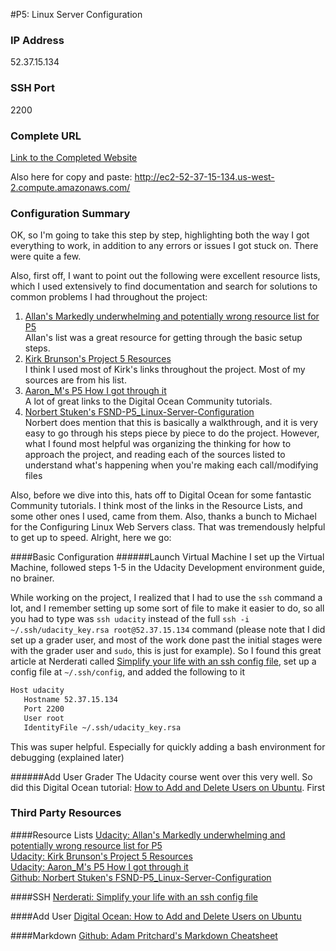 #P5: Linux Server Configuration

### IP Address
52.37.15.134

### SSH Port
2200

### Complete URL
[Link to the Completed Website](http://ec2-52-37-15-134.us-west-2.compute.amazonaws.com/)

Also here for copy and paste:
http://ec2-52-37-15-134.us-west-2.compute.amazonaws.com/

### Configuration Summary
OK, so I'm going to take this step by step, highlighting both the way I got everything to work, in addition to any errors or issues I got stuck on. There were quite a few.

Also, first off, I want to point out the following were excellent resource lists, which I used extensively to find documentation and search for solutions to common problems I had throughout the project:

1. [Allan's Markedly underwhelming and potentially wrong resource list for P5](https://discussions.udacity.com/t/markedly-underwhelming-and-potentially-wrong-resource-list-for-p5/8587)  
Allan's list was a great resource for getting through the basic setup steps.  
2. [Kirk Brunson's Project 5 Resources](https://discussions.udacity.com/t/project-5-resources/28343)  
I think I used most of Kirk's links throughout the project. Most of my sources are from his list.  
3. [Aaron_M's P5 How I got through it](https://discussions.udacity.com/t/p5-how-i-got-through-it/15342)  
A lot of great links to the Digital Ocean Community tutorials.  
4. [Norbert Stuken's FSND-P5_Linux-Server-Configuration](https://github.com/stueken/FSND-P5_Linux-Server-Configuration)  
Norbert does mention that this is basically a walkthrough, and it is very easy to go through his steps piece by piece to do the project. However, what I found most helpful was organizing the thinking for how to approach the project, and reading each of the sources listed to understand what's happening when you're making each call/modifying files

Also, before we dive into this, hats off to Digital Ocean for some fantastic Community tutorials. I think most of the links in the Resource Lists, and some other ones I used, came from them. Also, thanks a bunch to Michael for the Configuring Linux Web Servers class. That was tremendously helpful to get up to speed. Alright, here we go:

####Basic Configuration
######Launch Virtual Machine
I set up the Virtual Machine, followed steps 1-5 in the Udacity Development environment guide, no brainer.

While working on the project, I realized that I had to use the `ssh` command a lot, and I remember setting up some sort of file to make it easier to do, so all you had to type was `ssh udacity` instead of the full `ssh -i ~/.ssh/udacity_key.rsa root@52.37.15.134` command (please note that I did set up a grader user, and most of the work done past the initial stages were with the grader user and `sudo`, this is just for example). So I found this great article at Nerderati called [Simplify your life with an ssh config file](http://nerderati.com/2011/03/17/simplify-your-life-with-an-ssh-config-file/), set up a config file at `~/.ssh/config`, and added the following to it 
```bash
Host udacity  
   Hostname 52.37.15.134  
   Port 2200  
   User root  
   IdentityFile ~/.ssh/udacity_key.rsa
```  
This was super helpful. Especially for quickly adding a bash environment for debugging (explained later)

######Add User Grader
The Udacity course went over this very well. So did this Digital Ocean tutorial: [How to Add and Delete Users on Ubuntu](https://www.digitalocean.com/community/tutorials/how-to-add-and-delete-users-on-an-ubuntu-14-04-vps). First




### Third Party Resources
####Resource Lists
[Udacity: Allan's Markedly underwhelming and potentially wrong resource list for P5](https://discussions.udacity.com/t/markedly-underwhelming-and-potentially-wrong-resource-list-for-p5/8587)  
[Udacity: Kirk Brunson's Project 5 Resources](https://discussions.udacity.com/t/project-5-resources/28343)  
[Udacity: Aaron_M's P5 How I got through it](https://discussions.udacity.com/t/p5-how-i-got-through-it/15342)  
[Github: Norbert Stuken's FSND-P5_Linux-Server-Configuration](https://github.com/stueken/FSND-P5_Linux-Server-Configuration)  

####SSH
[Nerderati: Simplify your life with an ssh config file](http://nerderati.com/2011/03/17/simplify-your-life-with-an-ssh-config-file/)  

####Add User
[Digital Ocean: How to Add and Delete Users on Ubuntu](https://www.digitalocean.com/community/tutorials/how-to-add-and-delete-users-on-an-ubuntu-14-04-vps)

####Markdown
[Github: Adam Pritchard's Markdown Cheatsheet](https://github.com/adam-p/markdown-here/wiki/Markdown-Cheatsheet)  

